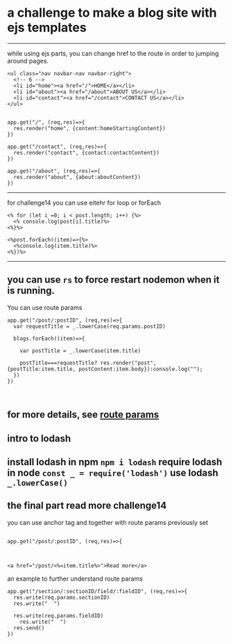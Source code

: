 # a challenge to make a blog site with ejs templates

-------------

while using ejs parts, you can change href to the route in order to jumping around pages.
```
<ul class="nav navbar-nav navbar-right">
  <!-- 6 -->
  <li id="home"><a href="/">HOME</a></li>
  <li id="about"><a href="/about">ABOUT US</a></li>
  <li id="contact"><a href="/contact">CONTACT US</a></li>
</ul>


app.get("/", (req,res)=>{
  res.render("home", {content:homeStartingContent})
})

app.get("/contact", (req,res)=>{
  res.render("contact", {contact:contactContent})
})

app.get("/about", (req,res)=>{
  res.render("about", {about:aboutContent})
})

```
-----
for challenge14 you can use eitehr for loop or forEach
```
<% for (let i =0; i < post.length; i++) {%>
  <% console.log(post[i].title)%>
<%}%>

<%post.forEach((item)=>{%>
  <%console.log(item.title)%>
<%})%>
```
-----
you can use `rs` to force restart nodemon when it is running.
---
You can use route params
```
app.get("/post/:postID", (req,res)=>{
  var requestTitle = _.lowerCase(req.params.postID)

  blogs.forEach((item)=>{

    var postTitle = _.lowerCase(item.title)

    postTitle===requestTitle? res.render("post", {postTitle:item.title, postContent:item.body}):console.log("");
  })
})



```
for more details, see [route params](https://expressjs.com/en/guide/routing.html)
----
## intro to lodash

install lodash in npm   `npm i lodash`
require lodash in node  `const _ = require('lodash')`
use lodash `_.lowerCase()`
----

## the final part read more challenge14
you can use anchor tag and together with route params previously set
```

app.get("/post/:postID", (req,res)=>{



<a href="/post/<%=item.title%>">Read more</a>
```

an example to further understand route params
```
app.get("/section/:sectionID/field/:fieldID", (req,res)=>{
  res.write(req.params.sectionID)
  res.write("  ")

  res.write(req.params.fieldID)
    res.write("  ")
  res.send()
})
```
